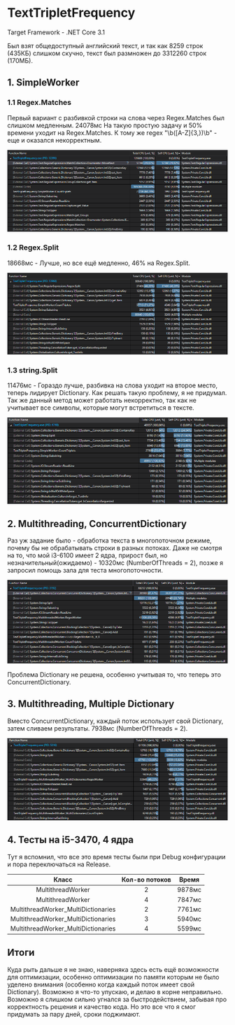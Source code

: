 # TextTripletFrequency

Target Framework - .NET Core 3.1

Был взят общедоступный английский текст, и так как 8259 строк (435КБ) слишком скучно, текст был размножен до 3312260 строк (170МБ).

## 1. SimpleWorker 

### 1.1 Regex.Matches

Первый вариант с разбивкой строки на слова через Regex.Matches был слишком медленным. 24078мс На такую простую задачу и 50% времени уходит
на Regex.Matches. К тому же regex "\b([A-Z]{3,})\b" - еще и оказался некорректным.

![alt text](https://github.com/orikama/TextTripletFrequency/blob/master/Profiler/1.PNG "Regex.Matches")

### 1.2 Regex.Split

18668мс - Лучше, но все ещё медленно, 46% на Regex.Split.

![alt text](https://github.com/orikama/TextTripletFrequency/blob/master/Profiler/2.PNG "Regex.Split")

### 1.3 string.Split

11476мс - Гораздо лучше, разбивка на слова уходит на второе место, теперь лидирует Dictionary. Как решать такую проблему, я не придумал.
Так же данный метод может работать некорректно, так как не учитывает все символы, которые могут встретиться в тексте.

![alt text](https://github.com/orikama/TextTripletFrequency/blob/master/Profiler/3.PNG "string.Split")

## 2. Multithreading, ConcurrentDictionary

Раз уж задание было - обработка текста в многопоточном режиме, почему бы не обрабатывать строки в разных потоках.
Даже не смотря на то, что мой i3-6100 имеет 2 ядра, прирост был, но незначительный(ожидаемо) - 10320мс (NumberOfThreads = 2), 
позже я запросил помощь зала для теста многопоточности.

![alt text](https://github.com/orikama/TextTripletFrequency/blob/master/Profiler/4.PNG "MultithreadedWorker, ConcurrentDictionary")

Проблема Dictionary не решена, особенно учитывая то, что теперь это ConcurrentDictionary.

## 3. Multithreading, Multiple Dictionary

Вместо ConcurrentDictionary, каждый поток использует свой Dictionary, затем сливаем результаты.
7938мс (NumberOfThreads = 2).

![alt text](https://github.com/orikama/TextTripletFrequency/blob/master/Profiler/5.PNG "Multithreading, Multiple Dictionary")

## 4. Тесты на i5-3470, 4 ядра

Тут я вспомнил, что все это время тесты были при Debug конфигурации и пора переключаться на Release.

| Класс                             | Кол-во потоков | Время |
|:---------------------------------:|:--------------:|:-----:|
|MultithreadWorker                  | 2              | 9878мс |
|MultithreadWorker                  | 4              | 7847мс |
|MultithreadWorker_MultiDictionaries| 2              | 7761мс |
|MultithreadWorker_MultiDictionaries| 3              | 5940мс |
|MultithreadWorker_MultiDictionaries| 4              | 5599мс |

## Итоги

Куда рыть дальше я не знаю, наверняка здесь есть ещё возможности для оптимизации, особенно оптимизации по памяти
которым не было уделено внимания (особенно когда каждый поток имеет свой Dictionary). Возможно я что-то упускаю, и делаю в корне неправильно.
Возможно я слишком сильно угнался за быстродействием, забывая про корректность решения и качество кода.
Но это все что я смог придумать за пару дней, сроки поджимают.
